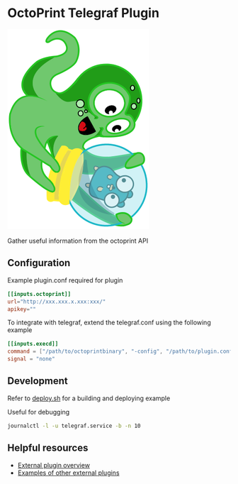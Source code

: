 # OctoPrint Telegraf Plugin

![octoprint](octoprint.png "icon")

Gather useful information from the octoprint API

## Configuration

Example plugin.conf required for plugin

```toml
[[inputs.octoprint]]
url="http://xxx.xxx.x.xxx:xxx/"
apikey=""
```

To integrate with telegraf, extend the telegraf.conf using the following example

```toml
[[inputs.execd]]
command = ["/path/to/octoprintbinary", "-config", "/path/to/plugin.conf"]
signal = "none"
```

## Development

Refer to [deploy.sh](deploy.sh) for a building and deploying example

Useful for debugging

```bash
journalctl -l -u telegraf.service -b -n 10
```

## Helpful resources

* [External plugin overview](https://github.com/influxdata/telegraf/blob/master/plugins/common/shim/README.md)
* [Examples of other external plugins](https://github.com/influxdata/telegraf/blob/master/EXTERNAL_PLUGINS.md)
